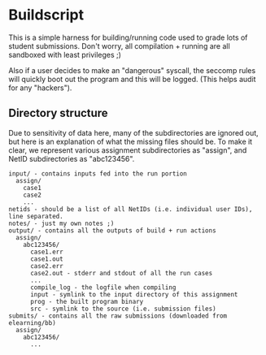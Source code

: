 # Buildscript

This is a simple harness for building/running code used to grade lots of student
submissions. Don't worry, all compilation + running are all sandboxed with least
privileges ;)

Also if a user decides to make an "dangerous" syscall, the seccomp rules will
quickly boot out the program and this will be logged. (This helps audit for any
"hackers").

## Directory structure
Due to sensitivity of data here, many of the subdirectories are ignored out, but
here is an explanation of what the missing files should be. To make it clear, we
represent various assignment subdirectories as "assign", and NetID
subdirectories as "abc123456". 

```
input/ - contains inputs fed into the run portion
  assign/
    case1
    case2
    ...
netids - should be a list of all NetIDs (i.e. individual user IDs), line separated.
notes/ - just my own notes ;)
output/ - contains all the outputs of build + run actions
  assign/
    abc123456/
      case1.err
      case1.out 
      case2.err
      case2.out - stderr and stdout of all the run cases 
      ...
      compile_log - the logfile when compiling
      input - symlink to the input directory of this assignment
      prog - the built program binary
      src - symlink to the source (i.e. submission files)
submits/ - contains all the raw submissions (downloaded from elearning/bb)
  assign/
    abc123456/
      ...
```
